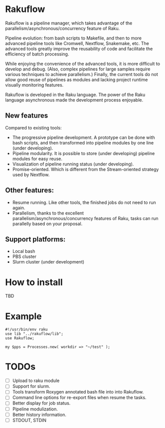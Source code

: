 # Rakuflow
Rakuflow is a pipeline manager, which takes advantage of the parallelism/asynchronous/concurrency feature of Raku.

Pipeline evolution: from bash scripts to Makefile, and then to more advanced pipeline tools like Cromwell, Nextflow, Snakemake, etc. The advanced tools greatly improve the reusability of code and facilitate the efficiency of batch processing.

While enjoying the convenience of the advanced tools, it is more difficult to develop and debug. (Also, complex pipelines for large samples require various techniques to achieve parallelism.)  Finally, the current tools do not allow good reuse of pipelines as modules and lacking project runtime visually monitoring features.

Rakuflow is developed in the Raku language. The power of the Raku language asynchronous made the development process enjoyable.

## New features 
Compared to existing tools:
- The progressive pipeline development. A prototype can be done with bash scripts, and then transformed into pipeline modules by one line (under developing).
- Pipeline modularity. It is possible to store (under developing) pipeline modules for easy reuse.
- Visualization of pipeline running status (under developing).
- Promise-oriented. Which is different from the Stream-oriented strategy used by Nextflow.

## Other features:
- Resume running. Like other tools, the finished jobs do not need to run again.
- Parallelism, thanks to the excellent parallelism/asynchronous/concurrency features of Raku, tasks can run parallelly based on your proposal.

## Support platforms:
- Local bash
- PBS cluster
- Slurm cluster (under development)

# How to install
TBD

# Example
```
#!/usr/bin/env raku
use lib "../rakuflow/lib";
use Rakuflow;

my $pps = Processes.new( workdir => "~/test" );
```

# TODOs
- [ ] Upload to raku module
- [ ] Support for slurm.
- [ ] Tools transform Roxygen annotated bash file into into Rakuflow.
- [ ] Command line options for re-export files when resume the tasks.
- [ ] Better display for job status.
- [ ] Pipeline modulization.
- [ ] Better history information.
- [ ] STDOUT, STDIN
